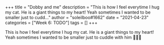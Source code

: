 +++
title = "Dobby and me"
description = "This is how I feel everytime I hug my cat. He is a giant things to my heart! Yeah sometimes I wanted to be smaller just to cudd..."
author = "soleilboo#1662"
date = "2021-04-23"
categories = ["Week 6: TODO"]
tags = []
+++

This is how I feel everytime I hug my cat. He is a giant things to my heart! Yeah sometimes I wanted to be smaller just to cuddle with him 🥰✨💜
